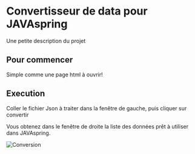# Convertisseur de data pour JAVAspring

Une petite description du projet

## Pour commencer

Simple comme une page html à ouvrir!

## Execution

Coller le fichier Json à traiter dans la fenêtre de gauche, puis cliquer sur convertir

Vous obtenez dans le fenêtre de droite la liste des données prêt à utiliser dans JAVAspring.

![Conversion](https://zupimages.net/up/22/16/ib3x.png "Conversion")